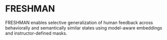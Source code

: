 # FRESHMAN
FRESHMAN enables selective generalization of human feedback across behaviorally and semantically similar states using model-aware embeddings and instructor-defined masks.
